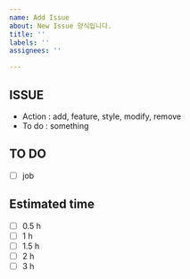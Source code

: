 ```yaml
---
name: Add Issue
about: New Issue 양식입니다.
title: ''
labels: ''
assignees: ''

---
```


## ISSUE
+ Action : add, feature, style, modify, remove
+ To do : something

## TO DO
- [ ] job

## Estimated time
- [ ] 0.5 h
- [ ] 1 h
- [ ] 1.5 h
- [ ] 2 h
- [ ] 3 h
